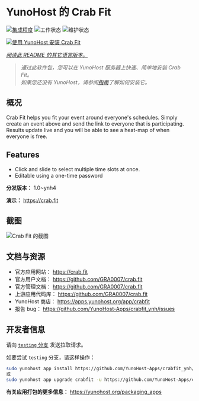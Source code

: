 <!--
注意：此 README 由 <https://github.com/YunoHost/apps/tree/master/tools/readme_generator> 自动生成
请勿手动编辑。
-->

# YunoHost 的 Crab Fit

[![集成程度](https://dash.yunohost.org/integration/crabfit.svg)](https://dash.yunohost.org/appci/app/crabfit) ![工作状态](https://ci-apps.yunohost.org/ci/badges/crabfit.status.svg) ![维护状态](https://ci-apps.yunohost.org/ci/badges/crabfit.maintain.svg)

[![使用 YunoHost 安装 Crab Fit](https://install-app.yunohost.org/install-with-yunohost.svg)](https://install-app.yunohost.org/?app=crabfit)

*[阅读此 README 的其它语言版本。](./ALL_README.md)*

> *通过此软件包，您可以在 YunoHost 服务器上快速、简单地安装 Crab Fit。*  
> *如果您还没有 YunoHost，请参阅[指南](https://yunohost.org/install)了解如何安装它。*

## 概况

Crab Fit helps you fit your event around everyone's schedules.
Simply create an event above and send the link to everyone that is participating.
Results update live and you will be able to see a heat-map of when everyone is free.

## Features

- Click and slide to select multiple time slots at once.
- Editable using a one-time password


**分发版本：** 1.0~ynh4

**演示：** <https://crab.fit>

## 截图

![Crab Fit 的截图](./doc/screenshots/main.png)

## 文档与资源

- 官方应用网站： <https://crab.fit>
- 官方用户文档： <https://github.com/GRA0007/crab.fit>
- 官方管理文档： <https://github.com/GRA0007/crab.fit>
- 上游应用代码库： <https://github.com/GRA0007/crab.fit>
- YunoHost 商店： <https://apps.yunohost.org/app/crabfit>
- 报告 bug： <https://github.com/YunoHost-Apps/crabfit_ynh/issues>

## 开发者信息

请向 [`testing` 分支](https://github.com/YunoHost-Apps/crabfit_ynh/tree/testing) 发送拉取请求。

如要尝试 `testing` 分支，请这样操作：

```bash
sudo yunohost app install https://github.com/YunoHost-Apps/crabfit_ynh/tree/testing --debug
或
sudo yunohost app upgrade crabfit -u https://github.com/YunoHost-Apps/crabfit_ynh/tree/testing --debug
```

**有关应用打包的更多信息：** <https://yunohost.org/packaging_apps>
